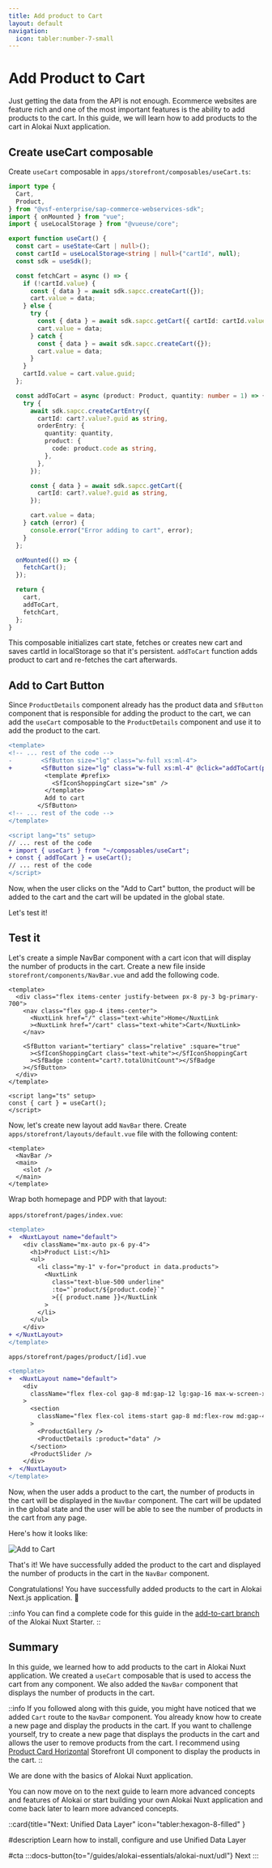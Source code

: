 ```yaml
---
title: Add product to Cart
layout: default
navigation:
  icon: tabler:number-7-small
---
```


# Add Product to Cart

Just getting the data from the API is not enough. Ecommerce websites are feature rich and one of the most important features is the ability to add products to the cart. In this guide, we will learn how to add products to the cart in Alokai Nuxt application.

## Create useCart composable

Create `useCart` composable in `apps/storefront/composables/useCart.ts`:

```ts
import type {
  Cart,
  Product,
} from "@vsf-enterprise/sap-commerce-webservices-sdk";
import { onMounted } from "vue";
import { useLocalStorage } from "@vueuse/core";

export function useCart() {
  const cart = useState<Cart | null>();
  const cartId = useLocalStorage<string | null>("cartId", null);
  const sdk = useSdk();

  const fetchCart = async () => {
    if (!cartId.value) {
      const { data } = await sdk.sapcc.createCart({});
      cart.value = data;
    } else {
      try {
        const { data } = await sdk.sapcc.getCart({ cartId: cartId.value });
        cart.value = data;
      } catch {
        const { data } = await sdk.sapcc.createCart({});
        cart.value = data;
      }
    }
    cartId.value = cart.value.guid;
  };

  const addToCart = async (product: Product, quantity: number = 1) => {
    try {
      await sdk.sapcc.createCartEntry({
        cartId: cart?.value?.guid as string,
        orderEntry: {
          quantity: quantity,
          product: {
            code: product.code as string,
          },
        },
      });

      const { data } = await sdk.sapcc.getCart({
        cartId: cart?.value?.guid as string,
      });

      cart.value = data;
    } catch (error) {
      console.error("Error adding to cart", error);
    }
  };

  onMounted(() => {
    fetchCart();
  });

  return {
    cart,
    addToCart,
    fetchCart,
  };
}
```

This composable initializes cart state, fetches or creates new cart and saves cartId in localStorage so that it's persistent.
`addToCart` function adds product to cart and re-fetches the cart afterwards.

## Add to Cart Button

Since `ProductDetails` component already has the product data and `SfButton` component that is responsible for adding the product to the cart, we can add the `useCart` composable to the `ProductDetails` component and use it to add the product to the cart.

```diff
<template>
<!-- ... rest of the code -->
-        <SfButton size="lg" class="w-full xs:ml-4">
+        <SfButton size="lg" class="w-full xs:ml-4" @click="addToCart(product)">
          <template #prefix>
            <SfIconShoppingCart size="sm" />
          </template>
          Add to cart
        </SfButton>
<!-- ... rest of the code -->
</template>

<script lang="ts" setup>
// ... rest of the code
+ import { useCart } from "~/composables/useCart";
+ const { addToCart } = useCart();
// ... rest of the code
</script>
```

Now, when the user clicks on the "Add to Cart" button, the product will be added to the cart and the cart will be updated in the global state.

Let's test it!

## Test it

Let's create a simple NavBar component with a cart icon that will display the number of products in the cart. Create a new file inside `storefront/components/NavBar.vue` and add the following code.

```vue
<template>
  <div class="flex items-center justify-between px-8 py-3 bg-primary-700">
    <nav class="flex gap-4 items-center">
      <NuxtLink href="/" class="text-white">Home</NuxtLink
      ><NuxtLink href="/cart" class="text-white">Cart</NuxtLink>
    </nav>

    <SfButton variant="tertiary" class="relative" :square="true"
      ><SfIconShoppingCart class="text-white"></SfIconShoppingCart
      ><SfBadge :content="cart?.totalUnitCount"></SfBadge
    ></SfButton>
  </div>
</template>

<script lang="ts" setup>
const { cart } = useCart();
</script>
```

Now, let's create new layout add `NavBar` there. Create `apps/storefront/layouts/default.vue` file with the following content:

```vue
<template>
  <NavBar />
  <main>
    <slot />
  </main>
</template>
```

Wrap both homepage and PDP with that layout:

`apps/storefront/pages/index.vue`:
```diff
<template>
+  <NuxtLayout name="default">
    <div className="mx-auto px-6 py-4">
      <h1>Product List:</h1>
      <ul>
        <li class="my-1" v-for="product in data.products">
          <NuxtLink
            class="text-blue-500 underline"
            :to="`product/${product.code}`"
            >{{ product.name }}</NuxtLink
          >
        </li>
      </ul>
    </div>
+ </NuxtLayout>
</template>
```

`apps/storefront/pages/product/[id].vue`
```diff
<template>
+  <NuxtLayout name="default">
    <div
      className="flex flex-col gap-8 md:gap-12 lg:gap-16 max-w-screen-xl m-auto px-4 md:px-8 lg:px-12 xl:px-16 py-8 md:py-12 lg:py-16 xl:py-20"
    >
      <section
        className="flex flex-col items-start gap-8 md:flex-row md:gap-4 xl:gap-6"
      >
        <ProductGallery />
        <ProductDetails :product="data" />
      </section>
      <ProductSlider />
    </div>
+  </NuxtLayout>
</template>
```

Now, when the user adds a product to the cart, the number of products in the cart will be displayed in the `NavBar` component. The cart will be updated in the global state and the user will be able to see the number of products in the cart from any page.

Here's how it looks like:

![Add to Cart](./images/add-to-cart.gif)

That's it! We have successfully added the product to the cart and displayed the number of products in the cart in the `NavBar` component.

Congratulations! You have successfully added products to the cart in Alokai Next.js application. 🎉

::info
You can find a complete code for this guide in the [add-to-cart branch](https://github.com/vuestorefront-community/nuxt-starter/tree/add-to-cart) of the Alokai Nuxt Starter.
::

## Summary

In this guide, we learned how to add products to the cart in Alokai Nuxt application. We created a `useCart` composable that is used to access the cart from any component. We also added the `NavBar` component that displays the number of products in the cart.

::info
If you followed along with this guide, you might have noticed that we added `Cart` route to the `NavBar` component. You already know how to create a new page and display the products in the cart. If you want to challenge yourself, try to create a new page that displays the products in the cart and allows the user to remove products from the cart. I recommend using [Product Card Horizontal](https://docs.storefrontui.io/v2/vue/blocks/ProductCard.html#productcard-horizontal) Storefront UI component to display the products in the cart.
::

We are done with the basics of Alokai Nuxt application.

You can now move on to the next guide to learn more advanced concepts and features of Alokai or start building your own Alokai Nuxt application and come back later to learn more advanced concepts. 

::card{title="Next: Unified Data Layer" icon="tabler:hexagon-8-filled" }

#description
Learn how to install, configure and use Unified Data Layer

#cta
:::docs-button{to="/guides/alokai-essentials/alokai-nuxt/udl"}
Next
:::



